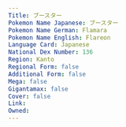 ```yaml
---
﻿Title: ブースター
Pokemon Name Japanese: ブースター
Pokemon Name German: Flamara
Pokemon Name English: Flareon
Language Card: Japanese
National Dex Number: 136
Region: Kanto
Regional Form: false
Additional Form: false
Mega: false
Gigantamax: false
Cover: false
Link: 
Owned: 
---
```

